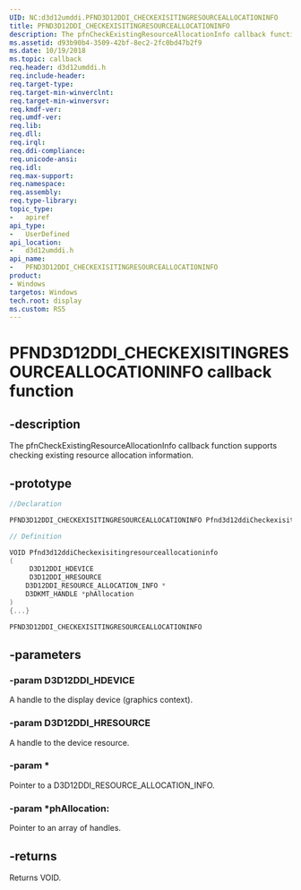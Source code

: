 ```yaml
---
UID: NC:d3d12umddi.PFND3D12DDI_CHECKEXISITINGRESOURCEALLOCATIONINFO
title: PFND3D12DDI_CHECKEXISITINGRESOURCEALLOCATIONINFO
description: The pfnCheckExistingResourceAllocationInfo callback function supports checking existing resource allocation information.
ms.assetid: d93b90b4-3509-42bf-8ec2-2fc0bd47b2f9
ms.date: 10/19/2018
ms.topic: callback
req.header: d3d12umddi.h
req.include-header:
req.target-type:
req.target-min-winverclnt:
req.target-min-winversvr:
req.kmdf-ver:
req.umdf-ver:
req.lib:
req.dll:
req.irql: 
req.ddi-compliance:
req.unicode-ansi:
req.idl:
req.max-support:
req.namespace:
req.assembly:
req.type-library: 
topic_type: 
-	apiref
api_type: 
-	UserDefined
api_location: 
-	d3d12umddi.h
api_name: 
-	PFND3D12DDI_CHECKEXISITINGRESOURCEALLOCATIONINFO
product: 
- Windows
targetos: Windows
tech.root: display
ms.custom: RS5
---
```


# PFND3D12DDI_CHECKEXISITINGRESOURCEALLOCATIONINFO callback function

## -description

The pfnCheckExistingResourceAllocationInfo callback function supports checking existing resource allocation information. 

## -prototype

```cpp
//Declaration

PFND3D12DDI_CHECKEXISITINGRESOURCEALLOCATIONINFO Pfnd3d12ddiCheckexisitingresourceallocationinfo; 

// Definition

VOID Pfnd3d12ddiCheckexisitingresourceallocationinfo 
(
	 D3D12DDI_HDEVICE
	 D3D12DDI_HRESOURCE
	D3D12DDI_RESOURCE_ALLOCATION_INFO *
	D3DKMT_HANDLE *phAllocation
)
{...}

PFND3D12DDI_CHECKEXISITINGRESOURCEALLOCATIONINFO 


```

## -parameters

### -param D3D12DDI_HDEVICE  

A handle to the display device (graphics context).
 
### -param D3D12DDI_HRESOURCE

A handle to the device resource.

### -param *

Pointer to a D3D12DDI_RESOURCE_ALLOCATION_INFO.

### -param *phAllocation: 

Pointer to an array of handles.

## -returns

Returns VOID.
